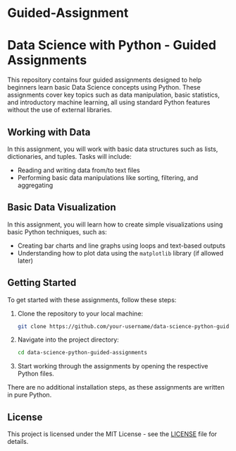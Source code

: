 # Guided-Assignment
# Data Science with Python - Guided Assignments

This repository contains four guided assignments designed to help beginners learn basic Data Science concepts using Python. These assignments cover key topics such as data manipulation, basic statistics, and introductory machine learning, all using standard Python features without the use of external libraries.

## Working with Data
In this assignment, you will work with basic data structures such as lists, dictionaries, and tuples. Tasks will include:
- Reading and writing data from/to text files
- Performing basic data manipulations like sorting, filtering, and aggregating

## Basic Data Visualization
In this assignment, you will learn how to create simple visualizations using basic Python techniques, such as:
- Creating bar charts and line graphs using loops and text-based outputs
- Understanding how to plot data using the `matplotlib` library (if allowed later)


## Getting Started
To get started with these assignments, follow these steps:

1. Clone the repository to your local machine:
    ```bash
    git clone https://github.com/your-username/data-science-python-guided-assignments.git
    ```

2. Navigate into the project directory:
    ```bash
    cd data-science-python-guided-assignments
    ```

3. Start working through the assignments by opening the respective Python files.

There are no additional installation steps, as these assignments are written in pure Python.

## License
This project is licensed under the MIT License - see the [LICENSE](LICENSE) file for details.
